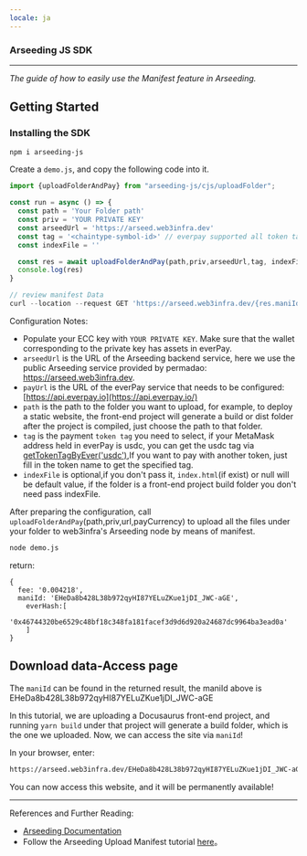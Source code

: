 ```yaml
---
locale: ja
---
```

### Arseeding  JS SDK 

---

*The guide of how to easily use the Manifest feature in Arseeding.*
## Getting Started

### Installing the SDK
```bash
npm i arseeding-js
```

Create a `demo.js`, and copy the following code into it.

```jsx
import {uploadFolderAndPay} from "arseeding-js/cjs/uploadFolder";

const run = async () => {
  const path = 'Your Folder path'
  const priv = 'YOUR PRIVATE KEY'
  const arseedUrl = 'https://arseed.web3infra.dev'
  const tag = '<chaintype-symbol-id>' // everpay supported all token tag (chainType-symbol-id)
  const indexFile = ''

  const res = await uploadFolderAndPay(path,priv,arseedUrl,tag, indexFile)
  console.log(res)
}

// review manifest Data
curl --location --request GET 'https://arseed.web3infra.dev/{res.maniId}'
```


Configuration Notes:

- Populate your ECC key with `YOUR PRIVATE KEY`. Make sure that the wallet corresponding to the private key has assets in everPay.
- `arseedUrl` is the URL of the Arseeding backend service, here we use the public Arseeding service provided by permadao: https://arseed.web3infra.dev.
- `payUrl` is the URL of the everPay service that needs to be configured: [https://api.everpay.io](https://api.everpay.io/)
- `path` is the path to the folder you want to upload, for example, to deploy a static website, the front-end project will generate a build or dist folder after the project is compiled, just choose the path to that folder.
- `tag` is the payment `token tag` you need to select, if your MetaMask address held in everPay is usdc, you can get the usdc tag via [getTokenTagByEver('usdc')](https://web3infra.dev/docs/arseeding/sdk/arseeding-js/getTokenTag),If you want to pay with another token, just fill in the token name to get the specified tag.
- `indexFile` is optional,if you don't pass it, `index.html`(if exist) or null will be default value, if the folder is a front-end project build folder you don't need pass indexFile.

After preparing the configuration, call `uploadFolderAndPay`(path,priv,url,payCurrency) to upload all the files under your folder to web3infra's Arseeding node by means of manifest.

```bash
node demo.js
```

return:

```tsx
{
  fee: '0.004218',
  maniId: 'EHeDa8b428L38b972qyHI87YELuZKue1jDI_JWC-aGE',
	everHash:[
			'0x46744320be6529c48bf18c348fa181facef3d9d6d920a24687dc9964ba3ead0a'
	]
}
```

## Download data-Access page

The `maniId` can be found in the returned result, the maniId above is EHeDa8b428L38b972qyHI87YELuZKue1jDI_JWC-aGE

In this tutorial, we are uploading a Docusaurus front-end project, and running `yarn build` under that project will generate a build folder, which is the one we uploaded. Now, we can access the site via `maniId`!

In your browser, enter:

```bash
https://arseed.web3infra.dev/EHeDa8b428L38b972qyHI87YELuZKue1jDI_JWC-aGE
```
You can now access this website, and it will be permanently available!

---

References and Further Reading:
* [Arseeding Documentation](https://web3infra.dev/docs/arseeding/introduction/lightNode)
* Follow the Arseeding Upload Manifest tutorial [here](https://web3infra.dev/docs/arseeding/sdk/arseeding-js/manifest/)。